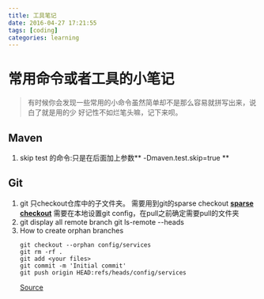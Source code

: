 ```yaml
---
title: 工具笔记
date: 2016-04-27 17:21:55
tags: [coding]
categories: learning
---
```


# 常用命令或者工具的小笔记

> 有时候你会发现一些常用的小命令虽然简单却不是那么容易就拼写出来，说白了就是用的少
  好记性不如烂笔头嘛，记下来呗。
 

## Maven
  1. skip test 的命令:只是在后面加上参数** -Dmaven.test.skip=true **
  
## Git
  1. git 只checkout仓库中的子文件夹。 需要用到git的sparse checkout
     **[sparse checkout](http://stackoverflow.com/questions/600079/is-there-any-way-to-clone-a-git-repositorys-sub-directory-only)**
     需要在本地设置git config，在pull之前确定需要pull的文件夹
  2. git display all remote branch
         git ls-remote --heads <remote-name>
  3. How to create orphan branches
        ```
        git checkout --orphan config/services
        git rm -rf .
        git add <your files>
        git commit -m 'Initial commit'
        git push origin HEAD:refs/heads/config/services
        ```
     [Source](http://stackoverflow.com/questions/1384325/in-git-is-there-a-simple-way-of-introducing-an-unrelated-branch-to-a-repository#answer-4288660)

